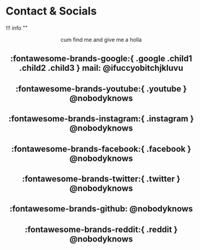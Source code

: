 # Contact & Socials

!!! info ""
    <center>cum find me and give me a holla<center>

:fontawesome-brands-google:{ .google .child1 .child2 .child3 } mail: @ifuccyobitchjkluvu
--
:fontawesome-brands-youtube:{ .youtube } @nobodyknows
--
:fontawesome-brands-instagram:{ .instagram } @nobodyknows
--
:fontawesome-brands-facebook:{ .facebook } @nobodyknows
--
:fontawesome-brands-twitter:{ .twitter } @nobodyknows
--
:fontawesome-brands-github: @nobodyknows
--
:fontawesome-brands-reddit:{ .reddit } @nobodyknows
--